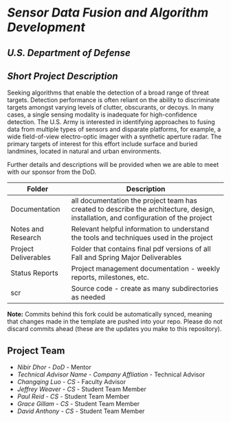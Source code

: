 # *Sensor Data Fusion and Algorithm Development*
## *U.S. Department of Defense*
## *Short Project Description*
Seeking algorithms that enable the detection of a broad range of threat targets. Detection performance is often reliant on the ability to discriminate targets amongst varying levels of clutter, obscurants, or decoys. In many cases, a single sensing modality is inadequate for high-confidence detection. The U.S. Army is interested in identifying approaches to fusing data from multiple types of sensors and disparate platforms, for example, a wide field-of-view electro-optic imager with a synthetic aperture radar. The primary targets of interest for this effort include surface and buried landmines, located in natural and urban environments.

Further details and descriptions will be provided when we are able to meet with our sponsor from the DoD. 

| Folder | Description |
|---|---|
| Documentation |  all documentation the project team has created to describe the architecture, design, installation, and configuration of the project |
| Notes and Research | Relevant helpful information to understand the tools and techniques used in the project |
| Project Deliverables | Folder that contains final pdf versions of all Fall and Spring Major Deliverables |
| Status Reports | Project management documentation - weekly reports, milestones, etc. |
| scr | Source code - create as many subdirectories as needed |

**Note:** Commits behind this fork could be automatically synced, meaning that changes made in the template are pushed into your repo. Please do not discard commits ahead (these are the updates you make to this repository).

## Project Team
- *Nibir Dhor*  - *DoD* - Mentor
- *Technical Advisor Name* - *Company Affliation* - Technical Advisor
- *Changqing Luo* - *CS* - Faculty Advisor
- *Jeffrey Weaver* - *CS* - Student Team Member
- *Paul Reid* - *CS* - Student Team Member
- *Grace Gillam* - *CS* - Student Team Member
- *David Anthony* - *CS* - Student Team Member
